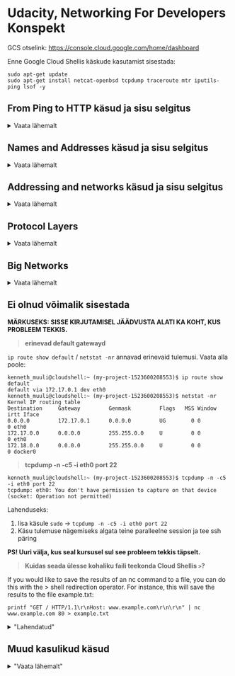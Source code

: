 # Udacity, Networking For Developers Konspekt

GCS otselink: https://console.cloud.google.com/home/dashboard

Enne Google Cloud Shellis käskude kasutamist sisestada:
```
sudo apt-get update
sudo apt-get install netcat-openbsd tcpdump traceroute mtr iputils-ping lsof -y
```

## From Ping to HTTP käsud ja sisu selgitus

<details>
  <summary>Vaata lähemalt</summary>
  
### `ping -cN N.N.N.N` 

Ping on käsk (kus N = mingi number), millega testida, kas sinu arvuti suudab saata ja vastuvõtta liiklust konkreetselt aadressilt. -cN tähendab, et saata tuleb N (kus N on number, mis sätestab arvu) test sõnumit, siis lõpetada ja tulemused kuvada terminali.
  
Kui saad vastuseks, et saadeti N sõnumit ja tagasi tuli N sõnumit, 0% sisu kaoga ("packet loss") võib järeldada, et:
  - sinu arvuti on internetiga ühendatud
  - N.N.N.N aadressil olev arvuti töötab
  - sinu interneti teenuse pakkuja (ISP) teab, kuidas saata liiklust antud aadressile 

### `printf 'HEAD / HTTP/1.1\r\nHost: en.wikipedia.org\r\n\r\n' | nc en.wikipedia.org 80`

`printf '...'` on käsk, mis prindib terminali, mis iganes on selle järgi kirjutatud, kuid on veidi targem kui `echo '...'` käsk. Printf lubab näiteks sisestada ka realõppusid, mis echo prindiks terminali lihtsalt üksteise järgi kokku.

`\r` viib rea markeri tagasi rea algusesse

`\n` tekitab uue rea
  
`\r\n` on justkui "Enter" klahvi vajutamine

`nc ...` viitab netcat tööriistale, mille abil saab manuaalselt suhelda veebiteenustega (välja lugemine või sisse kirjutamine), kasutades selle tarbeks TCP (Transmission Control Protocol) või UDP (User Datagram Protocol). Oluline on antud juhul mõista, et nc ise ei tea HTTP-st mitte midagi. See saadab enda sisendi, antud näites en.wikipedia.org otse etteantud porti ja kuna antud juhul vastaspoolel olev server seda HTTP päringuna loeb, saadab see vastuse tagasi.

`|` pipe (püstkriips) on standard UNIXi süntaks, mille abil saab võtta ühe programmi väljundi ja anda selle sisendiks järgmisele programmile. Antud juhul võtame HTTP päringu ja kasutame seda netcati sisendiks. Antud juhul näitab printfis sisend en.wikipedia.org, millist veebilehte majutaja juurest soovime saada ja teine en.wikipedia.org netcati juures, millise majutajaga peaks nc ühenduma.

### Veebiprotokollide kihid
<details>
  <summary>Transkript kursuses sisalduvate veebiprotokollide teemal</summary>
  
![image](https://user-images.githubusercontent.com/115208151/195994845-54b90440-afdd-4644-a591-b38fef170921.png)

*There are several different layer models for talking about network protocols. In this course, we'll be using the IETF model, which looks like this. The top layer is the application layer. Protocol such as htp or SSH are application protocols. Concepts we see at this layer are things like, URL's, passwords, the head command, server headers, web pages. Things that make sense to specific applications, such as web browsers or SSH clans. Application protocols are based on protocols with a transport layer, like TCP and UDP. These provide things like port numbers. Transport layer protocols are based on the internet layer, which is basically the same as the one single protocol IP. It's at this layer, that we start talking about things like IP addresses and routes. And IP in turn, runs on top of different kinds of hardware, like wi-fi or ethernet or DSL lines. Layers above this, don't need to worry about things like, how strong is my wireless signal. Each of these layers depends on the one below it and provides particular guarantees to the layers above it. You can think of them as offering and using api's, separating out specific concerns and making it possible to reuse features. Like both http and ssh have some of the same needs. They need the idea of making a connection to a server and those needs are bundled into the TCP layer. Now this layer model isn't perfect, there are a bunch of network protocols that don't exactly fit into any of these layers. But even with these added to the picture, you can notice that all of these things above depend on IP. An IP can depend on various things underneath it. IP itself, is the only thing on its layer. Some folks refer to this is the narrow waste of the internet protocol stack, because everything above and below, goes through IP.*

</details>
  
### TCP Server 

`nc -l NNNN` Võimaldab kuulata porti numbriga NNNN (käitub serverina). Porti võib võrrelda telefoni numbriga, igal teenusel on enda unikaalne telefoni number, näiteks 80 = HTTP ja 20 = SSH. Kui porti kuulata tähendab see justkui vastuvõtja on olemas. Kui porti ei kuulata saaksime vastuseks midagi sarnast nagu "see telefon ei ole levialas". *Madalaim vabalt, e. ilma `sudo` lisata kuulatav port on 1024 (1023 ja alla on reserveeritud programmidele, mille käivitab süsteemi "superuser" või ROOT UNIXi süsteemidel), kõrgeim port 65535

`nc localhost NNNN` (kohalik ühendus) või `nc N.N.N.N NNNN` (kaugühendus) ühendub (käitub kliendina) nimetatud aadressil (N.N.N.N) oleva masina pordiga (NNNN). Oluline mõista, et ühenduda saab ainult klient.

`^D` (Control D) lõpetab sessiooni, sessiooni saavad lõpetada mõlemad osapooled.

<details>
  <summary>nc manuaali väljavõte: "Client/Server Model"</summary>

*"It is quite simple to build a very basic client/server model using nc.  On one console, start nc listening on a specific port for a connection. For example:*
`nc -l 1234`

*nc is now listening on port 1234 for a connection.  On a second console (or a second machine), connect to the machine and port being listened on:*
`nc 127.0.0.1 1234`

*There should now be a connection between the ports. Anything typed at the second console will be concatenated to the first, and vice-versa.  After the connection has been set up, nc does not really care which side is being used as a ‘server’ and which side is being used as a ‘client’.  The connection may be terminated using an EOF (‘^D’).*

*There is no -c or -e option in this netcat, but you still can execute a command after connection being established by redirecting file descriptors. Be cautious here because opening a port and let anyone connected execute arbitrary command on your site is DANGEROUS. If you really need to do this, here is an example:*
     
*On ‘server’ side:*

```
rm -f /tmp/f; mkfifo /tmp/f
cat /tmp/f | /bin/sh -i 2>&1 | nc -l 127.0.0.1 1234 > /tmp/f
```

*On ‘client’ side:*

```
nc host.example.com 1234
(shell prompt from host.example.com)
```
*By doing this, you create a fifo at /tmp/f and make nc listen at port 1234 of address 127.0.0.1 on ‘server’ side, when a ‘client’ es‐tablishes a connection successfully to that port, /bin/sh gets executed on ‘server’ side and the shell prompt is given to ‘client’ side.*

*When connection is terminated, nc quits as well. Use -k if you want it keep listening, but if the command quits this option won't restart it or keep nc running. Also don't forget to remove the file descriptor once you don't need it anymore:*
`rm -f /tmp/f`"

</details>

### HTTP päised ja tegumid

https://learn.udacity.com/courses/ud256/lessons/5a6ddf10-29e2-4d97-a119-507e5a63273f/concepts/5c5acb98-0dbf-45f5-9441-4a8be325e10c

HTTP päringute nimekiri:
https://en.wikipedia.org/wiki/List_of_HTTP_header_fields

<details>
  <summary>nc manuaali väljavõte: "Talking to Servers"</summary>
  
It is sometimes useful to talk to servers “by hand” rather than through a user interface.  It can aid in troubleshooting, when it might be necessary to verify what data a server is sending in response to commands issued by the client.  For example, to retrieve the home page of a web site:
  
```
printf "GET / HTTP/1.0\r\n\r\n" | nc host.example.com 80
```

Note that this also displays the headers sent by the web server.  They can be filtered, using a tool such as sed(1), if necessary.

More complicated examples can be built up when the user knows the format of requests required by the server.  As another example, an email may be submitted to an SMTP server using:
  
```  
nc [-C] localhost 25 << EOF
           HELO host.example.com
           MAIL FROM:<user@host.example.com>
           RCPT TO:<user2@host.example.com>
           DATA
           Body of email.
           .
           QUIT
           EOF
```
  
</details>

**HTTP verbid HEAD, GET, POST**
- HEAD on HTTP tegum, mis palub serveril saata ainult ressursi päised selle asemel, et saata kogu andmestiku.
- GET on HTTP tegum, mis palub serveril saata kogu ressursi andmestiku.
> POST on HTTP tegub, mis võimaldab luua serverisse uusi ressursse?
  
### `printf 'HTTP/1.1 302 Moved\r\nLocation: https://www.eff.org/' | nc -l 2345`

`302 Moved\r\nLocation:` määrame ümber suunamise https://www.eff.org lehele.
  
> Mida antud kontekstis see 302 tähendab?
  
</details>
  
## Names and Addresses käsud ja sisu selgitus

<details>
  <summary>Vaata lähemalt</summary>

### `host example.com`
  
Võimaldab vaadata DNSi sissekandeid inimloetavas vormis.
  
`host -t a example.com` pärib konkreetselt IPv4 aadressi. *Märkus, aka. "A record"*

<details>
  <summary>host manuaali väljavõte: "Description & Options"</summary>  

DESCRIPTION
Host is a simple utility for performing DNS lookups. It is normally used to convert names to IP addresses and vice  versa.  When  no arguments or options are given, host prints a short summary of its command-line arguments and options.

Name  is the domain name that is to be looked up. It can also be a dotted-decimal IPv4 address or a colon-delimited IPv6 address, in which case host by default performs a reverse lookup for that address.  server is an optional argument which is either the  name  or IP address of the name server that host should query instead of the server or servers listed in /etc/resolv.conf.
  
</details>

### `dig example.com`
  
Erinevalt `host` käsust, tagastab antud käsk DNSi sissekanded lähemale nende algsel kujul. Seetähendab, sarnaselt nagu neid ootaks mõni skript ja lähemal kujule nagu need on tegelikult salvestatud. Antud käsk näitab meile ka täiendavat informatsiooni nagu, milline server meie päringule vastas ja millal päringule vastati.
  
### DNS sissekande tüübid
  
![image](https://user-images.githubusercontent.com/115208151/196042206-a5b88b0d-e6bd-495d-aabe-5939cbedf489.png)

<details>
  <summary>DNS type definitions</summary>  

- What is a DNS A record? The "A" stands for "address" and this is the most fundamental type of DNS record: it indicates the IP address of a given domain. For example, if you pull the DNS records of cloudflare.com, the A record currently returns an IP address of: 104.17. 210.9.
- A Canonical Name or CNAME record is a type of DNS record that maps an alias name to a true or canonical domain name. CNAME records are typically used to map a subdomain such as www or mail to the domain hosting that subdomain's content.
- An AAAA record maps a domain name to the IP address (Version 6) of the computer hosting the domain. An AAAA record is used to find the IP address of a computer connected to the internet from a name.
- NS = An NS record (or nameserver record) is a DNS record that contains the name of the authoritative name server within a domain or DNS zone. When a client queries for an IP address, it can find the IP address of their intended destination from an NS record via a DNS lookup.
  
</details>
  
</details>

## Addressing and networks käsud ja sisu selgitus

<details>
  <summary>Vaata lähemalt</summary> 
  
### Network blocks

Network block näitab, mitu aadressi on antud võrgus kasutusel konkreetse masinani edasi suunamiseks (host aadressiks). Seda märgitakse tavaliselt IP aadressi järgi näiteks nii: `123.123.123.123 /24` kus /24 näitab võrgu eesliite (prefixi) pikkust. See tähendab, et 24 bitti kasutatakse eesliidesena (network part) ja ülejäänud 8 bitti kasutatakse kohalikuks suunamiseks (host part). Tuleta meelde bittide teisendamist kümnend süsteemi. 8 bitti ei tähenda loomulikult, et host aadresse on vaid 8 tükki 2 astmes 8 aadressi ehk 256. Praktikas aga on nendest kasutatavad 253 või vähem aadressi, kuna 3 reeglina on esimene ja viimane aadress tühjad ning esimene vaba aadress ruuteri oma.
  
Network blocki pikkust on võimalik tuvastada ka selle maski järgi (subnet mask), näiteks 255.255.255.0 (hexina ff ff ff 0) viitab 24 bitisele network blockile. 16 bitine network block aga kannaks subnet maski 255.255.0.0.
  
### `ip addr show`
  
Käsuga on võimalik näha masina interface, millel on tegelikult küljes IP (masina endal otseselt IP-d ei ole). inet real on näha IPv4 aadresse ja nende network blockide suuruseid.

Näidis tulemus:
```
1: lo: <LOOPBACK,UP,LOWER_UP> mtu 65536 qdisc noqueue state UNKNOWN group default qlen 1000
    link/loopback 00:00:00:00:00:00 brd 00:00:00:00:00:00
    inet 127.0.0.1/8 scope host lo
       valid_lft forever preferred_lft forever
2: docker0: <NO-CARRIER,BROADCAST,MULTICAST,UP> mtu 1500 qdisc noqueue state DOWN group default
    link/ether 02:42:3b:80:76:50 brd ff:ff:ff:ff:ff:ff
    inet 172.18.0.1/16 brd 172.18.255.255 scope global docker0
       valid_lft forever preferred_lft forever
10: eth0@if11: <BROADCAST,MULTICAST,UP,LOWER_UP> mtu 1500 qdisc noqueue state UP group default
    link/ether 02:42:ac:11:00:04 brd ff:ff:ff:ff:ff:ff link-netnsid 0
    inet 172.17.0.4/16 brd 172.17.255.255 scope global eth0
       valid_lft forever preferred_lft forever  
```

Loopback interface on nende seas eriline. Sellel on pea alati aadress 127.0.0.1 (local host) ja see võimaldab programmidel samal interfacel rääkida teiste programmidega.

### `ifconfig | less`
  
Käsk annab sarnase tulemuse, mis `ip addr show` kuid toob esile palju rohkem infot, s.t. kõik interfaceid, millest enamus ei ole seotud interneti liiklusega, kuid käsk on kasulik näiteks printeri leidmiseks.
  
## default gateway

`ip route show default` (Linux) ja `netstat -nr` (Linux, Mac, Unix) on käsud, millega on võimalik leida enda gateway (ruuteri) default aadressi.
  
</details>

## Protocol Layers
  
<details>
  <summary>Vaata lähemalt</summary> 
  
### Protocol Layers breakdown and structure
  
<details>
  <summary>Breakdown & Structure</summary> 
  
![image](https://user-images.githubusercontent.com/115208151/199561047-84452f51-1c11-461c-8475-89ef9d229a0b.png)
  
![image](https://user-images.githubusercontent.com/115208151/199561425-d729a286-24d9-4152-bb8b-e0daf34f336e.png)

</details>  

### `sudo tcpdump -n host 8.8.8.8`

`tcpdump` kuvatud info ülesehitus ühe pingi kohta:

```  
17:40:40.600401 IP 172.17.0.4 > 8.8.8.8: ICMP echo request, id 16682, seq 1, length 64
17:40:40.601734 IP 8.8.8.8 > 172.17.0.4: ICMP echo reply, id 16682, seq 1, length 64
```

*Ühe pingi kohta kuvab tcpdump välja kaks rida, päring ja vastus. Igal real on näha (muuseas) päring, IP millelt päring tehakse, IP kuhu päring läheb (või kust vastus tuleb ja kuhu) ning viimane element näitab paketi pikkust, 64 bitti, mis vastab pingi paketi suurusele 64 bitti.*

Samal ajal teises Google Cloud Shell instantsis jooksev `ping 8.8.8.8` käsk

```
64 bytes from 8.8.8.8: icmp_seq=1 ttl=117 time=1.37 ms
```

**MÄRKUSED:**

`port 53` näitab väljuvaid DNS päringuid.

`port 80` näitab pakette, mida minu masin kasutab veebiserveritega suhtlemiseks
  
### tcpdump ülesanne

Käsk: `printf 'HEAD / HTTP/1.1\r\nHost: example.net\r\n\r\n' | nc example.net 80`

```
kenneth_muuli@cloudshell:~ (my-project-1523600208553)$ sudo tcpdump -n host example.net
tcpdump: verbose output suppressed, use -v[v]... for full protocol decode
listening on eth0, link-type EN10MB (Ethernet), snapshot length 262144 bytes
18:00:24.499751 IP 172.17.0.4.35124 > 93.184.216.34.80: Flags [S], seq 2685880152, win 64240, options [mss 1460,sackOK,TS val 2054948752 ecr 0,nop,wscale 7], length 0
18:00:24.579154 IP 93.184.216.34.80 > 172.17.0.4.35124: Flags [S.], seq 750517273, ack 2685880153, win 65535, options [mss 1460,sackOK,TS val 1460704456 ecr 2054948752,nop,wscale 9], length 0
18:00:24.579190 IP 172.17.0.4.35124 > 93.184.216.34.80: Flags [.], ack 1, win 502, options [nop,nop,TS val 2054948831 ecr 1460704456], length 0
18:00:24.579270 IP 172.17.0.4.35124 > 93.184.216.34.80: Flags [P.], seq 1:37, ack 1, win 502, options [nop,nop,TS val 2054948831 ecr 1460704456], length 36: HTTP
18:00:24.657784 IP 93.184.216.34.80 > 172.17.0.4.35124: Flags [.], ack 37, win 128, options [nop,nop,TS val 1460704535 ecr 2054948831], length 0
18:00:24.657787 IP 93.184.216.34.80 > 172.17.0.4.35124: Flags [P.], seq 1:517, ack 37, win 128, options [nop,nop,TS val 1460704535 ecr 2054948831], length 516: HTTP: HTTP/1.0 501 Not Implemented
18:00:24.657827 IP 172.17.0.4.35124 > 93.184.216.34.80: Flags [.], ack 517, win 498, options [nop,nop,TS val 2054948910 ecr 1460704535], length 0
18:00:24.657789 IP 93.184.216.34.80 > 172.17.0.4.35124: Flags [F.], seq 517, ack 37, win 128, options [nop,nop,TS val 1460704535 ecr 2054948831], length 0
18:00:24.657935 IP 172.17.0.4.35124 > 93.184.216.34.80: Flags [F.], seq 37, ack 518, win 501, options [nop,nop,TS val 2054948910 ecr 1460704535], length 0
18:00:24.736390 IP 93.184.216.34.80 > 172.17.0.4.35124: Flags [.], ack 38, win 128, options [nop,nop,TS val 1460704614 ecr 2054948910], length 0
18:01:24.877731 IP 172.17.0.4.40890 > 93.184.216.34.80: Flags [S], seq 109788949, win 64240, options [mss 1460,sackOK,TS val 2055009130 ecr 0,nop,wscale 7], length 0
18:01:24.956367 IP 93.184.216.34.80 > 172.17.0.4.40890: Flags [S.], seq 1209223184, ack 109788950, win 65535, options [mss 1460,sackOK,TS val 1855821290 ecr 2055009130,nop,wscale 9], length 0
18:01:24.956415 IP 172.17.0.4.40890 > 93.184.216.34.80: Flags [.], ack 1, win 502, options [nop,nop,TS val 2055009208 ecr 1855821290], length 0
18:01:24.956535 IP 172.17.0.4.40890 > 93.184.216.34.80: Flags [P.], seq 1:39, ack 1, win 502, options [nop,nop,TS val 2055009208 ecr 1855821290], length 38: HTTP: HEAD / HTTP/1.1
18:01:25.034494 IP 93.184.216.34.80 > 172.17.0.4.40890: Flags [.], ack 39, win 128, options [nop,nop,TS val 1855821368 ecr 2055009208], length 0
18:01:25.035005 IP 93.184.216.34.80 > 172.17.0.4.40890: Flags [P.], seq 1:335, ack 39, win 128, options [nop,nop,TS val 1855821369 ecr 2055009208], length 334: HTTP: HTTP/1.1 200 OK
18:01:25.035028 IP 172.17.0.4.40890 > 93.184.216.34.80: Flags [.], ack 335, win 500, options [nop,nop,TS val 2055009287 ecr 1855821369], length 0
18:01:33.017308 IP 172.17.0.4.40890 > 93.184.216.34.80: Flags [F.], seq 39, ack 335, win 501, options [nop,nop,TS val 2055017269 ecr 1855821369], length 0
18:01:33.095850 IP 93.184.216.34.80 > 172.17.0.4.40890: Flags [F.], seq 335, ack 40, win 128, options [nop,nop,TS val 1855829430 ecr 2055017269], length 0
18:01:33.095876 IP 172.17.0.4.40890 > 93.184.216.34.80: Flags [.], ack 336, win 501, options [nop,nop,TS val 2055017348 ecr 1855829430], length 0  
```

### Network protokollide töö illustreerimine

<details>
  <summary>Sequence diagram example</summary> 
  
![image](https://user-images.githubusercontent.com/115208151/199568262-261d7ab9-d5d2-48f6-807c-9a34760365e2.png)
  
</details>

### TCP Flags
  
**The six basic TCP flags**

What is a flag?
In low-level computer languages, a flag is a Boolean value — a true or false value — that is stored in memory as a single bit. If a flag bit is 1, we say the flag is set. If the flag bit is 0, the flag is cleared (or unset).

Usually, flags come in groups, each of which can be set or cleared.

The six basic TCP flags
The original TCP packet format has six flags. Two more optional flags have since been standardized, but they are much less important to the basic functioning of TCP. For each packet, tcpdump will show you which flags are set on that packet.

- SYN (synchronize) [S] — This packet is opening a new TCP session and contains a new initial sequence number.
- FIN (finish) [F] — This packet is used to close a TCP session normally. The sender is saying that they are finished sending, but they can still receive data from the other endpoint.
- PSH (push) [P] — This packet is the end of a chunk of application data, such as an HTTP request.
- RST (reset) [R] — This packet is a TCP error message; the sender has a problem and wants to reset (abandon) the session.
- ACK (acknowledge) [.] — This packet acknowledges that its sender has received data from the other endpoint. Almost every packet except the first SYN will have the ACK flag set.
- URG (urgent) [U] — This packet contains data that needs to be delivered to the application out-of-order. Not used in HTTP or most other current applications.

<details>
  <summary>Näita veel infot</summary> 

**Three-way handshake**
The first packet sent to initiate a TCP session always has the SYN flag set. This initial SYN packet is what a client sends to a server to start opening a TCP connection. This is the first packet you see in the sample tcpdump data, with Flags [S]. This packet also contains a new, randomized sequence number (seq in tcpdump output).

If the server accepts the connection, it sends a packet back that has the SYN and ACK flags, and acknowledges the initial SYN. This is the second packet in the sample data, with Flags [S.]. This contains a different initial sequence number.

(If the server doesn't want to accept the connection, it may not send anything at all. Or it may send a packet with the RST flag.)

Finally, the client acknowledges receiving the SYN|ACK packet by sending an ACK packet of its own.

This exchange of three packets is usually called the TCP three-way handshake. In addition to sequence numbers, the two endpoints also exchange other information used to set up the connection.

**Four-way teardown**
  
When either endpoint is done sending data into the connection, it can send a FIN packet to indicate that it is finished. The other endpoint will send an ACK to indicate that it has received the FIN.

In the example HTTP data, the client sends its FIN first, as soon as it is done sending the HTTP request. This is the first packet containing Flags [F.].

Eventually the other endpoint will be done sending as well, and will send a FIN of its own. Then the first endpoint will send an ACK.

**In between**
  
In a long-running connection, there will be many packets exchanged back and forth. Some of them will contain application data; others may be only acknowledgments with no data (length 0). However, all TCP packets in a connection except the initial SYN will contain an acknowledgment of all the data that the sender has received so far. Therefore, they will all have the ACK flag set. (This is why tcpdump depicts the ACK flag with just a dot: it's really common.)

ICMP and UDP don't have TCP flags
If you look at tcpdump data for pings or basic DNS lookups, you will not see flags. This is because ping uses ICMP, and basic DNS lookups use UDP. These protocols do not have TCP flags or sequence numbers.

</details>

</details>
  
## Big Networks
  
<details>
  <summary>Vaata lähemalt</summary>
  
### 'traceroute' ja 'mtr'
  
'traceroute example.com' käsk näitab "hüppeid" sinu seadmest kuni päritud aadressini, s.t. millistelt IP-delt/ruuteritelt päring läbi läheb enne kui see jõuab sinu soovitud IP-ni (ja tagasi tuleb).
  
'mtr' käsk näitab sisuliselt sama infot, mida 'traceroute' kuid täpsemalt, kuna see jälgib teekonda elavalt, s.t. "lives" ja teekonda tehakse läbi korduvalt. Käsk võib välja tuua erinevaid teekondasid sihini.
  
## bandwidth vs latency

- bandwidth näitab, kui palju andmeid saab konkreetset kanalit pidi mingis ajaühikus liikuda. Ühik: bits/second
- latency näitab, kui kaua kulub aega andmete ühest kohast jõudmiseks teise.
- bandwidth delay product
  
</details>
  
## Ei olnud võimalik sisestada
  
**MÄRKUSEKS: SISSE KIRJUTAMISEL JÄÄDVUSTA ALATI KA KOHT, KUS PROBLEEM TEKKIS.**
  
> **erinevad default gatewayd**
  
`ip route show default` / `netstat -nr` annavad erinevaid tulemusi. Vaata alla poole:

```
kenneth_muuli@cloudshell:~ (my-project-1523600208553)$ ip route show default
default via 172.17.0.1 dev eth0
kenneth_muuli@cloudshell:~ (my-project-1523600208553)$ netstat -nr
Kernel IP routing table
Destination     Gateway         Genmask         Flags   MSS Window  irtt Iface
0.0.0.0         172.17.0.1      0.0.0.0         UG        0 0          0 eth0
172.17.0.0      0.0.0.0         255.255.0.0     U         0 0          0 eth0
172.18.0.0      0.0.0.0         255.255.0.0     U         0 0          0 docker0
```  
  
> **tcpdump -n -c5 -i eth0 port 22**
  
  ```
  kenneth_muuli@cloudshell:~ (my-project-1523600208553)$ tcpdump -n -c5 -i eth0 port 22
  tcpdump: eth0: You don't have permission to capture on that device
  (socket: Operation not permitted)
  ```
Lahenduseks: 
  1) lisa käsule `sudo` -> `tcpdump -n -c5 -i eth0 port 22`
  2) Käsu tulemuse nägemiseks algata teine paralleelne session ja tee ssh päring
  
**PS! Uuri välja, kus seal kursusel sul see probleem tekkis täpselt.**

> **Kuidas seada ülesse kohaliku faili teekonda Cloud Shellis `>`?**

If you would like to save the results of an nc command to a file, you can do this with the > shell redirection operator. For instance, this will save the results to the file example.txt:

`printf "GET / HTTP/1.1\r\nHost: www.example.com\r\n\r\n" | nc www.example.com 80 > example.txt`
  
<details>
  <summary>"Lahendatud"</summary>
  
**sudo lsof -i**

`sudo: lsof: command not found`
  
Lahenduseks kasuta enne käsklust: `sudo apt install lsof`

**Tupikutest välja tulemine Cloud Shellis**

A la selle käsuga `printf "GET / HTTP/1.1\r\nHost: www.example.com\r\n\r\n" | nc www.example.com 80` jään seisu, kus ei saa uusi käske sisestada.
  
Lahenduseks: ctrl + C
  
**ping -c3 8.8.8.8**
  
```
kenneth_muuli@cloudshell:~ (my-project-1523600208553)$ ping -c3 8.8.8.8
-bash: ping: command not found
```
Lahenduseks: installi ping järgmise käsuga `sudo apt-get install iputils-ping`

</details>

## Muud kasulikud käsud

<details>
  <summary>"Vaata lähemalt"</summary>
  
### `pwd`
pwd stands for Print Working Directory. It prints the path of the working directory, starting from the root.

This command has two flags.
```
pwd -L: Prints the symbolic path.
pwd -P: Prints the actual path.
```

</details>
